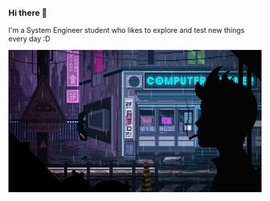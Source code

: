 ### Hi there 👋

I'm a System Engineer student who likes to explore and test new things every day :D

![street](./street.gif)
